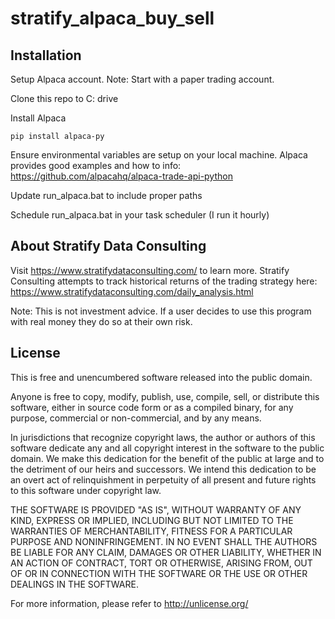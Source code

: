 # stratify_alpaca_buy_sell

## Installation
Setup Alpaca account.  Note: Start with a paper trading account.

Clone this repo to C: drive

Install Alpaca 
```
pip install alpaca-py
```

Ensure environmental variables are setup on your local machine.  Alpaca provides good examples and how to info: https://github.com/alpacahq/alpaca-trade-api-python

Update run_alpaca.bat to include proper paths

Schedule run_alpaca.bat in your task scheduler (I run it hourly)


## About Stratify Data Consulting

Visit https://www.stratifydataconsulting.com/ to learn more.  Stratify Consulting attempts to track historical returns of the trading strategy here: https://www.stratifydataconsulting.com/daily_analysis.html

Note: This is not investment advice.  If a user decides to use this program with real money they do so at their own risk.

## License

This is free and unencumbered software released into the public domain.

Anyone is free to copy, modify, publish, use, compile, sell, or distribute this software, either in source code form or as a compiled binary, for any purpose, commercial or non-commercial, and by any means.

In jurisdictions that recognize copyright laws, the author or authors of this software dedicate any and all copyright interest in the software to the public domain. We make this dedication for the benefit of the public at large and to the detriment of our heirs and
successors. We intend this dedication to be an overt act of relinquishment in perpetuity of all present and future rights to this software under copyright law.

THE SOFTWARE IS PROVIDED "AS IS", WITHOUT WARRANTY OF ANY KIND, EXPRESS OR IMPLIED, INCLUDING BUT NOT LIMITED TO THE WARRANTIES OF MERCHANTABILITY, FITNESS FOR A PARTICULAR PURPOSE AND NONINFRINGEMENT. IN NO EVENT SHALL THE AUTHORS BE LIABLE FOR ANY CLAIM, DAMAGES OR OTHER LIABILITY, WHETHER IN AN ACTION OF CONTRACT, TORT OR OTHERWISE, ARISING FROM, OUT OF OR IN CONNECTION WITH THE SOFTWARE OR THE USE OR OTHER DEALINGS IN THE SOFTWARE.

For more information, please refer to <http://unlicense.org/>